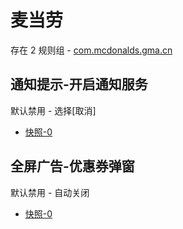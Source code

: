 # 麦当劳

存在 2 规则组 - [com.mcdonalds.gma.cn](/src/apps/com.mcdonalds.gma.cn.ts)

## 通知提示-开启通知服务

默认禁用 - 选择[取消]

- [快照-0](https://i.gkd.li/i/13259242)

## 全屏广告-优惠券弹窗

默认禁用 - 自动关闭

- [快照-0](https://i.gkd.li/i/13465873)
